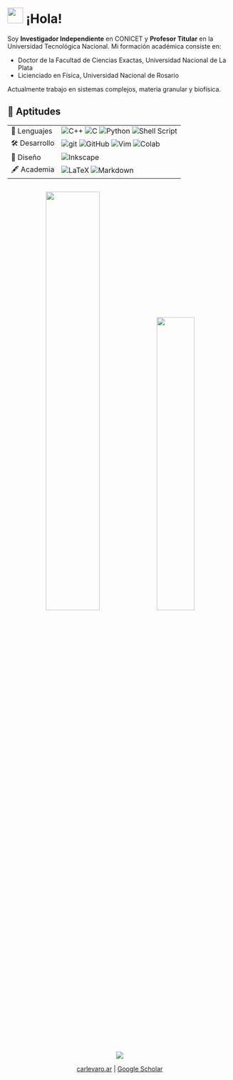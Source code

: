 # <img src="https://media.giphy.com/media/hvRJCLFzcasrR4ia7z/giphy.gif" width="35"> ¡Hola!

Soy **Investigador Independiente** en CONICET y **Profesor Titular** en la Universidad Tecnológica Nacional. Mi formación académica consiste en:
* Doctor de la Facultad de Ciencias Exactas, Universidad Nacional de La Plata
* Licienciado en Física, Universidad Nacional de Rosario

Actualmente trabajo en sistemas complejos, materia granular y biofísica. 


## 🦾 Aptitudes

<div align="center">

<table>
  <tr>
    <td>💬 Lenguajes</td>
    <td><img src="https://img.shields.io/badge/C%2B%2B-00599C?logo=c%2B%2B&logoColor=white" alt="C++"/> <img src="https://img.shields.io/badge/C-00599C?logo=c&logoColor=white" alt="C"/> <img src="https://img.shields.io/badge/python-3670A0?logo=python&logoColor=ffdd54" alt="Python"/> <img src="https://img.shields.io/badge/shell_script-%23121011.svg?logo=gnu-bash&logoColor=white" alt="Shell Script"/></td>  </tr>
  <tr>
    <td>🛠 Desarrollo</td>
    <td><img src="https://img.shields.io/badge/-Git-F05032?logo=git&logoColor=white" alt="git"/> <img src="https://img.shields.io/badge/-GitHub-181717?logo=github&logoColor=white" alt="GitHub"/> <img src="https://img.shields.io/badge/Vim-%2311AB00.svg?logo=vim&logoColor=white" alt="Vim"/> <img src="https://img.shields.io/badge/Colab-F9AB00?logo=googlecolab&color=525252" alt="Colab"/> </td>
  </tr>
  <tr>
      <tr>
    <td>🎨 Diseño</td>
    <td><img src="https://img.shields.io/badge/Inkscape-000000?logo=Inkscape&logoColor=white" alt="Inkscape"/></td>
  </tr>
  <tr>
    <td>🖋 Academia</td>
    <td><img src="https://img.shields.io/badge/LaTeX-%23008080.svg?logo=latex&logoColor=white" alt="LaTeX"/> <img src="https://img.shields.io/badge/Markdown-000000?logo=markdown&logoColor=white" alt="Markdown"/> </td>
  </tr>
</table>

</div>

##

<p align="center">
  <img width="49%" src="https://github-readme-stats.vercel.app/api?username=manuxch&show_icons=true&count_private=true&include_all_commits=true&theme=transparent" />
  <img width="41%" src="https://github-readme-stats.vercel.app/api/top-langs/?username=manuxch&exclude_repo=github-readme-stats,manuxch.github.io&hide=javascript,html,css&layout=compact&theme=transparent" />
</p>

<p align="center">
  <img src="https://profile-counter.glitch.me/manuxch/count.svg" />
</p>
<p align="center"><a href=https://carlevaro.ar>carlevaro.ar</a> | <a href="https://scholar.google.com/citations?user=FoBqqJgAAAAJ=en&oi=ao">Google Scholar</a>  </p>


<!---
manuxch/manuxch is a ✨ special ✨ repository because its `README.md` (this file) appears on your GitHub profile.
You can click the Preview link to take a look at your changes.
--->
